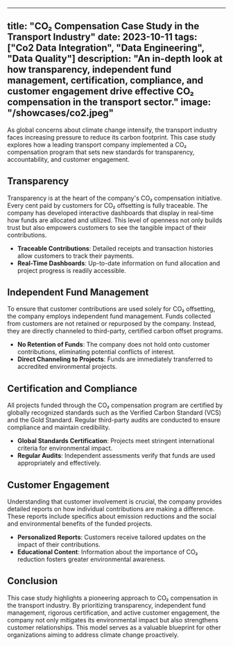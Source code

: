 
---
title: "CO₂ Compensation Case Study in the Transport Industry"
date: 2023-10-11
tags: ["Co2 Data Integration", "Data Engineering", "Data Quality"]
description: "An in-depth look at how transparency, independent fund management, certification, compliance, and customer engagement drive effective CO₂ compensation in the transport sector."
image: "/showcases/co2.jpeg"
---
As global concerns about climate change intensify, the transport industry faces increasing pressure to reduce its carbon footprint. This case study explores how a leading transport company implemented a CO₂ compensation program that sets new standards for transparency, accountability, and customer engagement.

## Transparency

Transparency is at the heart of the company's CO₂ compensation initiative. Every cent paid by customers for CO₂ offsetting is fully traceable. The company has developed interactive dashboards that display in real-time how funds are allocated and utilized. This level of openness not only builds trust but also empowers customers to see the tangible impact of their contributions.

- **Traceable Contributions**: Detailed receipts and transaction histories allow customers to track their payments.
- **Real-Time Dashboards**: Up-to-date information on fund allocation and project progress is readily accessible.

## Independent Fund Management

To ensure that customer contributions are used solely for CO₂ offsetting, the company employs independent fund management. Funds collected from customers are not retained or repurposed by the company. Instead, they are directly channeled to third-party, certified carbon offset programs.

- **No Retention of Funds**: The company does not hold onto customer contributions, eliminating potential conflicts of interest.
- **Direct Channeling to Projects**: Funds are immediately transferred to accredited environmental projects.

## Certification and Compliance

All projects funded through the CO₂ compensation program are certified by globally recognized standards such as the Verified Carbon Standard (VCS) and the Gold Standard. Regular third-party audits are conducted to ensure compliance and maintain credibility.

- **Global Standards Certification**: Projects meet stringent international criteria for environmental impact.
- **Regular Audits**: Independent assessments verify that funds are used appropriately and effectively.

## Customer Engagement

Understanding that customer involvement is crucial, the company provides detailed reports on how individual contributions are making a difference. These reports include specifics about emission reductions and the social and environmental benefits of the funded projects.

- **Personalized Reports**: Customers receive tailored updates on the impact of their contributions.
- **Educational Content**: Information about the importance of CO₂ reduction fosters greater environmental awareness.

## Conclusion

This case study highlights a pioneering approach to CO₂ compensation in the transport industry. By prioritizing transparency, independent fund management, rigorous certification, and active customer engagement, the company not only mitigates its environmental impact but also strengthens customer relationships. This model serves as a valuable blueprint for other organizations aiming to address climate change proactively.
